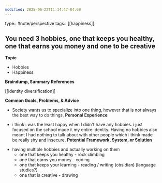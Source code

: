 ```yaml
---
modified: 2025-06-22T11:34:47-04:00
---
```

type:: #note/perspective
tags:: [[happiness]]
## You need 3 hobbies, one that keeps you healthy, one that earns you money and one to be creative 

**Topic**
<!-- What are you writing about from The Queue? This can be a quote, tweet, idea, thought, interest, or even a broad topic. -->
- Hobbies
- Happiness

**Braindump, Summary References**
<!-- What quotes, books, or external content are relevant to this topic? Where did you find this information? -->

[[identity diversification]]

**Common Goals, Problems, & Advice**
<!-- What are the common goals related to this topic? What problems arise, and what typical advice is offered to solve them? -->
- Society wants us to specialize into one thing, however that is not always the best way to do things, 
**Personal Experience**
<!-- What personal experiences, stories, or problems have you faced that relate to this topic? -->
- i think i was the least happy when I didn't have any hobbies. i just focused on the school  made it my entire identity. Having no hobbies also meant I had nothing to talk about with other people which i think made be really shy and insecure.
**Potential Framework, System, or Solution**
<!-- What memorable, step-by-step solution, framework, or system can be created to address this topic? -->
- having multiple hobbies and actually working on them
	- one that keeps you healthy - rock climbing
	- one that earns you money - coding
	- one that keeps your learning - reading / writing (obsidian) (language studies?)
	- one that is creative  - drawing